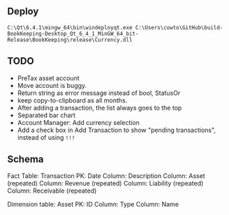 ## Deploy

`C:\Qt\6.4.1\mingw_64\bin\windeployqt.exe C:\Users\cowto\GitHub\build-BookKeeping-Desktop_Qt_6_4_1_MinGW_64_bit-Release\BookKeeping\release\Currency.dll`

## TODO
- PreTax asset account
- Move account is buggy.
- Return string as error message instead of bool, StatusOr
- keep copy-to-clipboard as all months.
- After adding a transaction, the list always goes to the top
- Separated bar chart
- Account Manager: Add currency selection
- Add a check box in Add Transaction to show "pending transactions", instead of using `!!!`


## Schema

Fact Table: Transaction
  PK: Date
  Column: Description
  Column: Asset (repeated)
  Column: Revenue (repeated)
  Column: Liability (repeated)
  Column: Receivable (repeated)

Dimension table: Asset
  PK: ID
  Column: Type
  Column: Name
